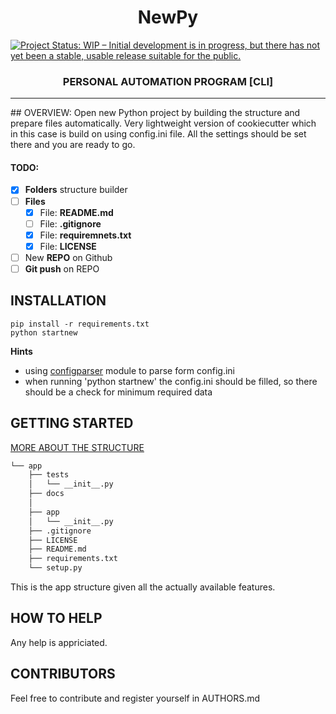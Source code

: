 <h1 align="center"> NewPy </h1>

[![Project Status: WIP – Initial development is in progress, but there has not yet been a stable, usable release suitable for the public.](https://www.repostatus.org/badges/latest/wip.svg)](https://www.repostatus.org/#wip)

<h3 align="center"> 
PERSONAL AUTOMATION PROGRAM [CLI]
</h3>

<hr>
## OVERVIEW:
Open new Python project by building the structure and prepare files automatically. Very lightweight version of cookiecutter which in this case is build on using config.ini file. All the settings should be set there and you are ready to go.

#### TODO:
   - [x] **Folders** structure builder
   - [ ] **Files** 
     - [x] File: **README.md** 
     - [ ] File: **.gitignore**
     - [x] File: **requiremnets.txt**
     - [x] File: **LICENSE**     
   - [ ] New **REPO** on Github
   - [ ] **Git push** on REPO

## INSTALLATION ##
```code
pip install -r requirements.txt
python startnew
```

**Hints**
   -  using [configparser](https://docs.python.org/3/library/configparser.html) module to parse form config.ini
   -  when running 'python startnew' the config.ini should be filled, so there should be a check for minimum required data
  


## GETTING STARTED ##
[MORE ABOUT THE STRUCTURE](https://docs.python-guide.org/writing/structure/)

```bash
└── app
    ├── tests
    │   └── __init__.py
    ├── docs
    │    
    ├── app
    │   └── __init__.py
    ├── .gitignore
    ├── LICENSE
    ├── README.md
    ├── requirements.txt
    └── setup.py
```

This is the app structure given all the actually available features.

## HOW TO HELP ##

Any help is appriciated.

## CONTRIBUTORS ##

Feel free to contribute and register yourself in AUTHORS.md


